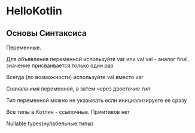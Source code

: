 # HelloKotlin

## Основы Синтаксиса

Переменные.


Для объявления переменной используйте var или val  val - аналог final, значение присваивается только один раз  

Всегда (по возможности) используйте val вместо var  

Сначала *имя* переменной, а затем через двоеточие *тип*  

Тип переменной можно не указывать если инициализируете ее сразу

Все типы в Котлин - ссылочные. Примтивов нет

Nullable types(нулабельные типы)

